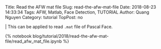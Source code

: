 Title: Read the AFW  mat file
Slug: read-the-afw-mat-file
Date: 2018-08-23 14:33:34
Tags: AFW, Matlab, Face Detection, TUTORIAL
Author: Quang Nguyen
Category: tutorial
TopPost: no

| This can be applied to read `.mat` file of Pascal Face.

{% notebook blog/tutorial/2018/read-the-afw-mat-file/read_afw_mat_file.ipynb %}

